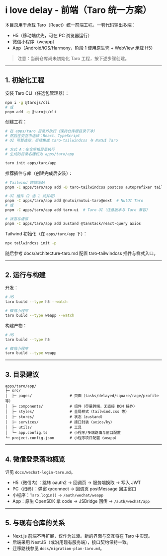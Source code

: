 # i love delay - 前端（Taro 统一方案）

本目录用于承载 Taro（React）统一前端工程。一套代码输出多端：
- H5（移动端优先，可在 PC 浏览器运行）
- 微信小程序（weapp）
- App（Android/iOS/Harmony，阶段 1 使用原生壳 + WebView 承载 H5）

> 注意：当前仓库尚未初始化 Taro 工程，按下述步骤创建。

---

## 1. 初始化工程

安装 Taro CLI（任选包管理器）：

```bash
npm i -g @tarojs/cli
# 或
pnpm add -g @tarojs/cli
```

创建工程：

```bash
# 在 apps/taro 目录外执行（保持仓库根目录干净）
# 然后在交互中选择：React、TypeScript
# UI 可暂选空，后续集成 taro-tailwindcss 与 NutUI Taro

# 方式 A：在仓库根目录执行
# 生成的目录名建议为 apps/taro/app

taro init apps/taro/app
```

推荐插件与库（创建完成后安装）：

```bash
# Tailwind 跨端适配
pnpm -C apps/taro/app add -D taro-tailwindcss postcss autoprefixer tailwindcss

# UI 组件（2 选 1 或并用）
pnpm -C apps/taro/app add @nutui/nutui-taro@next  # NutUI Taro
# 或
pnpm -C apps/taro/app add taro-ui  # Taro UI（注意版本与 Taro 兼容）

# 状态与请求
pnpm -C apps/taro/app add zustand @tanstack/react-query axios
```

Tailwind 初始化（在 `apps/taro/app` 下）：

```bash
npx tailwindcss init -p
```

随后参考 docs/architecture-taro.md 配置 taro-tailwindcss 插件与样式入口。

---

## 2. 运行与构建

开发：

```bash
# H5
taro build --type h5 --watch

# 微信小程序
taro build --type weapp --watch
```

构建产物：

```bash
# H5
taro build --type h5

# 微信小程序
taro build --type weapp
```

---

## 3. 目录建议

```
apps/taro/app/
├─ src/
│  ├─ pages/                 # 页面（tasks/delayed/square/rage/profile 等）
│  ├─ components/            # 组件（尽量跨端，无直接 DOM 操作）
│  ├─ styles/                # 全局样式（tailwind.css 等）
│  ├─ stores/                # 状态（zustand）
│  ├─ services/              # 接口封装（axios/ky）
│  ├─ utils/                 # 工具
│  └─ app.config.ts          # 小程序/多端路由与窗口配置
└─ project.config.json       # 小程序项目配置（weapp）
```

---

## 4. 微信登录落地概览

详见 `docs/wechat-login-taro.md`。

- H5（微信内）：跳转 oauth2 → 回调页 → 服务端换取 → 写入 JWT
- PC（扫码）：弹窗 qrconnect → 回调页 postMessage 回主窗口
- 小程序：`Taro.login()` → `/auth/wechat/weapp`
- App：原生 OpenSDK 拿 code → JSBridge 回传 → `/auth/wechat/app`

---

## 5. 与现有仓库的关系

- Next.js 前端不再扩展，仅作为过渡。新的界面与交互将在 Taro 中实现。
- 后端采用 NestJS（或沿用现有服务端），接口契约保持一致。
- 迁移路线参见 `docs/migration-plan-taro.md`。

